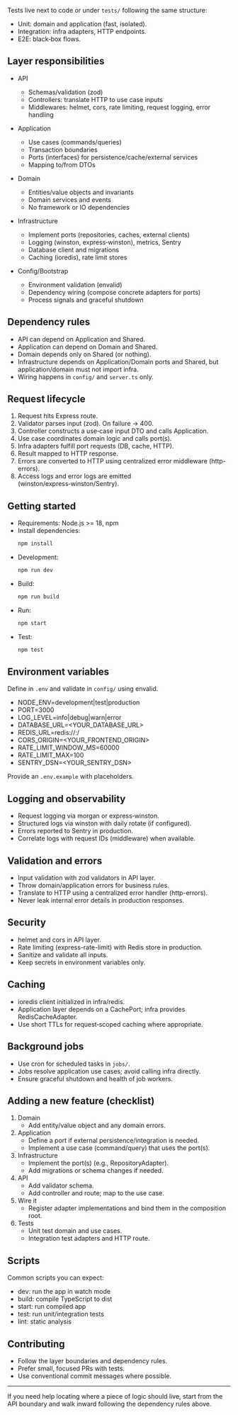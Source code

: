
Tests live next to code or under `tests/` following the same structure:
- Unit: domain and application (fast, isolated).
- Integration: infra adapters, HTTP endpoints.
- E2E: black‑box flows.

## Layer responsibilities

- API
    - Schemas/validation (zod)
    - Controllers: translate HTTP to use case inputs
    - Middlewares: helmet, cors, rate limiting, request logging, error handling

- Application
    - Use cases (commands/queries)
    - Transaction boundaries
    - Ports (interfaces) for persistence/cache/external services
    - Mapping to/from DTOs

- Domain
    - Entities/value objects and invariants
    - Domain services and events
    - No framework or IO dependencies

- Infrastructure
    - Implement ports (repositories, caches, external clients)
    - Logging (winston, express‑winston), metrics, Sentry
    - Database client and migrations
    - Caching (ioredis), rate limit stores

- Config/Bootstrap
    - Environment validation (envalid)
    - Dependency wiring (compose concrete adapters for ports)
    - Process signals and graceful shutdown

## Dependency rules

- API can depend on Application and Shared.
- Application can depend on Domain and Shared.
- Domain depends only on Shared (or nothing).
- Infrastructure depends on Application/Domain ports and Shared, but application/domain must not import infra.
- Wiring happens in `config/` and `server.ts` only.

## Request lifecycle

1. Request hits Express route.
2. Validator parses input (zod). On failure → 400.
3. Controller constructs a use‑case input DTO and calls Application.
4. Use case coordinates domain logic and calls port(s).
5. Infra adapters fulfill port requests (DB, cache, HTTP).
6. Result mapped to HTTP response.
7. Errors are converted to HTTP using centralized error middleware (http-errors).
8. Access logs and error logs are emitted (winston/express‑winston/Sentry).

## Getting started

- Requirements: Node.js >= 18, npm
- Install dependencies:
  ```bash
  npm install
  ```
- Development:
  ```bash
  npm run dev
  ```
- Build:
  ```bash
  npm run build
  ```
- Run:
  ```bash
  npm start
  ```
- Test:
  ```bash
  npm test
  ```

## Environment variables

Define in `.env` and validate in `config/` using envalid.

- NODE_ENV=development|test|production
- PORT=3000
- LOG_LEVEL=info|debug|warn|error
- DATABASE_URL=<YOUR_DATABASE_URL>
- REDIS_URL=redis://<HOST>:<PORT>/<DB>
- CORS_ORIGIN=<YOUR_FRONTEND_ORIGIN>
- RATE_LIMIT_WINDOW_MS=60000
- RATE_LIMIT_MAX=100
- SENTRY_DSN=<YOUR_SENTRY_DSN>

Provide an `.env.example` with placeholders.

## Logging and observability

- Request logging via morgan or express‑winston.
- Structured logs via winston with daily rotate (if configured).
- Errors reported to Sentry in production.
- Correlate logs with request IDs (middleware) when available.

## Validation and errors

- Input validation with zod validators in API layer.
- Throw domain/application errors for business rules.
- Translate to HTTP using a centralized error handler (http-errors).
- Never leak internal error details in production responses.

## Security

- helmet and cors in API layer.
- Rate limiting (express-rate-limit) with Redis store in production.
- Sanitize and validate all inputs.
- Keep secrets in environment variables only.

## Caching

- ioredis client initialized in infra/redis.
- Application layer depends on a CachePort; infra provides RedisCacheAdapter.
- Use short TTLs for request‑scoped caching where appropriate.

## Background jobs

- Use cron for scheduled tasks in `jobs/`.
- Jobs resolve application use cases; avoid calling infra directly.
- Ensure graceful shutdown and health of job workers.

## Adding a new feature (checklist)

1. Domain
    - Add entity/value object and any domain errors.
2. Application
    - Define a port if external persistence/integration is needed.
    - Implement a use case (command/query) that uses the port(s).
3. Infrastructure
    - Implement the port(s) (e.g., RepositoryAdapter).
    - Add migrations or schema changes if needed.
4. API
    - Add validator schema.
    - Add controller and route; map to the use case.
5. Wire it
    - Register adapter implementations and bind them in the composition root.
6. Tests
    - Unit test domain and use cases.
    - Integration test adapters and HTTP route.

## Scripts

Common scripts you can expect:
- dev: run the app in watch mode
- build: compile TypeScript to dist
- start: run compiled app
- test: run unit/integration tests
- lint: static analysis

## Contributing

- Follow the layer boundaries and dependency rules.
- Prefer small, focused PRs with tests.
- Use conventional commit messages where possible.

---

If you need help locating where a piece of logic should live, start from the API boundary and walk inward following the dependency rules above.